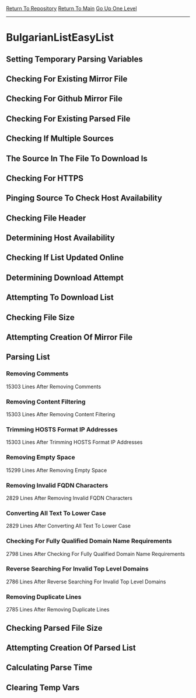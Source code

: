 [Return To Repository](https://github.com/deathbybandaid/piholeparser/)
[Return To Main](https://github.com/deathbybandaid/piholeparser/blob/master/RecentRunLogs/Mainlog.md)
[Go Up One Level](https://github.com/deathbybandaid/piholeparser/blob/master/RecentRunLogs/TopLevelScripts/30-Processing-External-Blacklists.md)
____________________________________
# BulgarianListEasyList
## Setting Temporary Parsing Variables
## Checking For Existing Mirror File
## Checking For Github Mirror File
## Checking For Existing Parsed File
## Checking If Multiple Sources
## The Source In The File To Download Is
## Checking For HTTPS
## Pinging Source To Check Host Availability
## Checking File Header
## Determining Host Availability
## Checking If List Updated Online
## Determining Download Attempt
## Attempting To Download List
## Checking File Size
## Attempting Creation Of Mirror File
## Parsing List
### Removing Comments
15303 Lines After Removing Comments
### Removing Content Filtering
15303 Lines After Removing Content Filtering
### Trimming HOSTS Format IP Addresses
15303 Lines After Trimming HOSTS Format IP Addresses
### Removing Empty Space
15299 Lines After Removing Empty Space
### Removing Invalid FQDN Characters
2829 Lines After Removing Invalid FQDN Characters
### Converting All Text To Lower Case
2829 Lines After Converting All Text To Lower Case
### Checking For Fully Qualified Domain Name Requirements
2798 Lines After Checking For Fully Qualified Domain Name Requirements
### Reverse Searching For Invalid Top Level Domains
2786 Lines After Reverse Searching For Invalid Top Level Domains
### Removing Duplicate Lines
2785 Lines After Removing Duplicate Lines
## Checking Parsed File Size
## Attempting Creation Of Parsed List
## Calculating Parse Time
## Clearing Temp Vars
